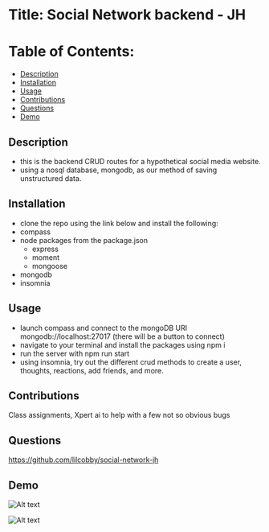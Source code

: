 # Title: Social Network backend - JH

# Table of Contents:

- [Description](#description)
- [Installation](#installation)
- [Usage](#usage)
- [Contributions](#contributions)
- [Questions](#questions)
- [Demo](#demo)

## Description

- this is the backend CRUD routes for a hypothetical social media website.
- using a nosql database, mongodb, as our method of saving unstructured data.

## Installation
- clone the repo using the link below and install the following:
- compass
- node packages from the package.json
  - express
  - moment
  - mongoose
- mongodb
- insomnia

## Usage

- launch compass and connect to the mongoDB URI mongodb://localhost:27017 (there will be a button to connect)
- navigate to your terminal and install the packages using npm i
- run the server with npm run start
- using insomnia, try out the different crud methods to create a user, thoughts, reactions, add friends, and more.

## Contributions

Class assignments, Xpert ai to help with a few not so obvious bugs

## Questions

https://github.com/lilcobby/social-network-jh

## Demo

![Alt text](thought_social.gif)


![Alt text](user_social.gif)
